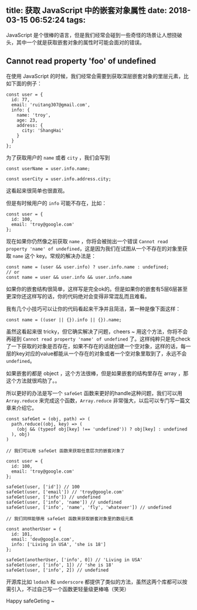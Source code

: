 title: 获取 JavaScript 中的嵌套对象属性
date: 2018-03-15 06:52:24
tags:
---

JavaScript 是个很棒的语言，但是我们经常会碰到一些奇怪的场景让人想挠破头，其中一个就是获取嵌套对象的属性时可能会面对的错误。

## Cannot read property 'foo' of undefined

在使用 JavaScript 的时候，我们经常会需要到获取深层嵌套对象的里层元素，比如下面的例子：

```
const user = {
  id: 77,
  email: 'ruitang307@gmail.com',
  info: {
    name: 'troy',
    age: 23,
    address: {
      city: 'ShangHai'
    }
  }
};
```

为了获取用户的 `name` 或者 `city` ，我们会写到

```
const userName = user.info.name;

const userCity = user.info.address.city;
```

这看起来很简单也很直观。

但是有时候用户的 `info` 可能不存在，比如：

<!--more-->

```
const user = {
  id: 100,
  email: 'troy@google.com'
};
```

现在如果你仍然像之前获取 `name` ，你将会被抛出一个错误 `Cannot read property 'name' of undefined`，这是因为我们在试图从一个不存在的对象里获取 `name` 这个 key。常规的解决办法是：

```
const name = (user && user.info) ? user.info.name : undefined;
// or
const name = user && user.info && user.info.name
```

如果你的嵌套结构很简单，这样写是完全ok的。但是如果你的嵌套有5层6层甚至更深你还这样写的话，你的代码绝对会变得非常混乱而且难看。

我有几个小技巧可以让你的代码看起来干净并且简洁，第一种是像下面这样：

```
const name = ((user || {}).info || {}).name;
```

虽然这看起来很 tricky，但它确实解决了问题，cheers ~ 用这个方法，你将不会再碰到 `Cannot read property 'name' of undefined` 了。这样纯粹只是先check了一下获取的对象是否存在，如果不存在的话就创建一个空对象，这样的话，每一层的key对应的value都能从一个存在的对象或者一个空对象里取到了，永远不会 `undefined`。

如果嵌套的都是 object ，这个方法很棒，但是如果嵌套的结构里存在 array ，那这个方法就很鸡肋了。。

所以更好的办法是写一个 `safeGet` 函数来更好的handle这种问题，我们可以用 `Array.reduce` 来完成这个函数，`Array.reduce` 非常强大，以后可以专门写一篇文章来介绍它。

```
const safeGet = (obj, path) => (
  path.reduce((obj, key) => (
    (obj && (typeof obj[key] !== 'undefined')) ? obj[key] : undefined
  ), obj)
)

// 我们可以用 safeGet 函数来获取任意层次的嵌套对象了

const user = {
  id: 100,
  email: 'troy@google.com'
};

safeGet(user, ['id']) // 100
safeGet(user, ['email']) // 'troy@google.com'
safeGet(user, ['info']) // undefined
safeGet(user, ['info', 'name']) // undefined
safeGet(user, ['info', 'name', 'fly', 'whatever']) // undefined

// 我们同样能够用 safeGet 函数来获取嵌套对象里的数组元素

const anotherUser = {
  id: 101,
  email: 'dev@google.com',
  info: ['Living in USA', 'she is 18']
};

safeGet(anotherUser, ['info', 0]) // 'Living in USA'
safeGet(user, ['info', 1]) // 'she is 18'
safeGet(user, ['info', 2]) // undefined
```

开源库比如 `lodash` 和 `underscore` 都提供了类似的方法，虽然这两个库都可以按需引入，不过自己写一个函数更轻量级更棒咯（笑哭）

Happy safeGeting ~